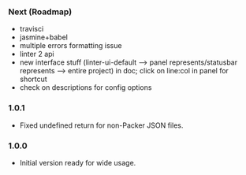 ### Next (Roadmap)
- travisci
- jasmine+babel
- multiple errors formatting issue
- linter 2 api
- new interface stuff (linter-ui-default --> panel represents/statusbar represents --> entire project) in doc; click on line:col in panel for shortcut
- check on descriptions for config options

### 1.0.1
- Fixed undefined return for non-Packer JSON files.

### 1.0.0
- Initial version ready for wide usage.
